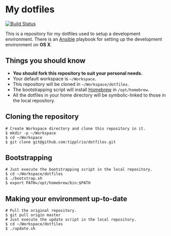 # My dotfiles

[![Build Status](http://img.shields.io/travis/jgkim/dotfiles.svg?style=flat)](https://travis-ci.org/jgkim/dotfiles)

This is a repository for my dotfiles used to setup a development environment. There is an [Ansible](http://www.ansible.com/) playbook for setting up the development environment on **OS X**.


## Things you should know

* **You should fork this repository to suit your personal needs.**
* Your default workspace is `~/Workspace`.
* This repository will be cloned in `~/Workspace/dotfiles`.
* The bootstrapping script will install [Homebrew](http://brew.sh/) in `/opt/homebrew`.
* All the dotfiles in your home directory will be symbolic-linked to those in the local repository.

## Cloning the repository

```shell
# Create Workspace directory and clone this repository in it.
$ mkdir -p ~/Workspace
$ cd ~/Workspace
$ git clone git@github.com:tipplrio/dotfiles.git
```

## Bootstrapping

```shell
# Just execute the bootstrapping script in the local repository.
$ cd ~/Workspace/dotfiles
$ ./bootstrap.sh
$ export PATH=/opt/homebrew/bin:$PATH
```

## Making your environment up-to-date

```shell
# Pull the original repository.
$ git pull origin master
# Just execute the update script in the local repository.
$ cd ~/Workspace/dotfiles
$ ./update.sh
```
